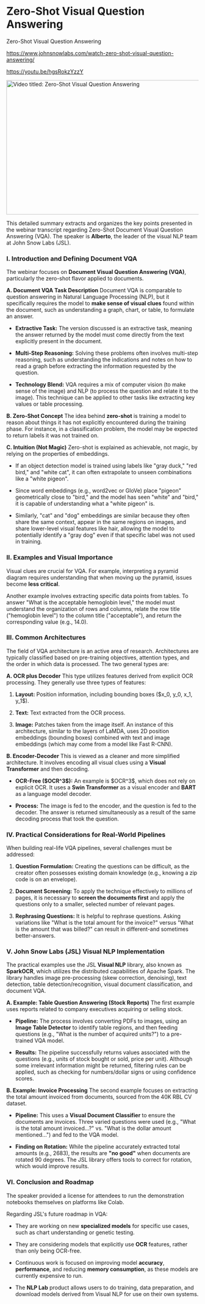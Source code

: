 # Zero-Shot Visual Question Answering
Zero-Shot Visual Question Answering

<https://www.johnsnowlabs.com/watch-zero-shot-visual-question-answering/>

<https://youtu.be/hgsRokzYzzY>

<img src="/media/image.jpg" title="Video titled: Zero-Shot Visual Question Answering" style="width:6.3125in;height:3.65625in" />

This detailed summary extracts and organizes the key points presented in the webinar transcript regarding Zero-Shot Document Visual Question Answering (VQA). The speaker is **Alberto**, the leader of the visual NLP team at John Snow Labs (JSL).

### **I. Introduction and Defining Document VQA**

The webinar focuses on **Document Visual Question Answering (VQA)**, particularly the zero-shot flavor applied to documents.

**A. Document VQA Task Description** Document VQA is comparable to question answering in Natural Language Processing (NLP), but it specifically requires the model to **make sense of visual clues** found within the document, such as understanding a graph, chart, or table, to formulate an answer.

- **Extractive Task:** The version discussed is an extractive task, meaning the answer returned by the model must come directly from the text explicitly present in the document.

- **Multi-Step Reasoning:** Solving these problems often involves multi-step reasoning, such as understanding the indications and notes on how to read a graph before extracting the information requested by the question.

- **Technology Blend:** VQA requires a mix of computer vision (to make sense of the image) and NLP (to process the question and relate it to the image). This technique can be applied to other tasks like extracting key values or table processing.

**B. Zero-Shot Concept** The idea behind **zero-shot** is training a model to reason about things it has not explicitly encountered during the training phase. For instance, in a classification problem, the model may be expected to return labels it was not trained on.

**C. Intuition (Not Magic)** Zero-shot is explained as achievable, not magic, by relying on the properties of embeddings.

- If an object detection model is trained using labels like "gray duck," "red bird," and "white cat", it can often extrapolate to unseen combinations like a "white pigeon".

- Since word embeddings (e.g., word2vec or GloVe) place "pigeon" geometrically close to "bird," and the model has seen "white" and "bird," it is capable of understanding what a "white pigeon" is.

- Similarly, "cat" and "dog" embeddings are similar because they often share the same context, appear in the same regions on images, and share lower-level visual features like hair, allowing the model to potentially identify a "gray dog" even if that specific label was not used in training.

### **II. Examples and Visual Importance**

Visual clues are crucial for VQA. For example, interpreting a pyramid diagram requires understanding that when moving up the pyramid, issues become **less critical**.

Another example involves extracting specific data points from tables. To answer "What is the acceptable hemoglobin level," the model must understand the organization of rows and columns, relate the row title ("hemoglobin level") to the column title ("acceptable"), and return the corresponding value (e.g., 14.0).

### **III. Common Architectures**

The field of VQA architecture is an active area of research. Architectures are typically classified based on pre-training objectives, attention types, and the order in which data is processed. The two general types are:

**A. OCR plus Decoder** This type utilizes features derived from explicit OCR processing. They generally use three types of features:

1.  **Layout:** Position information, including bounding boxes (\$x_0, y_0, x_1, y_1\$).

2.  **Text:** Text extracted from the OCR process.

3.  **Image:** Patches taken from the image itself. An instance of this architecture, similar to the layers of LaMDA, uses 2D position embeddings (bounding boxes) combined with text and image embeddings (which may come from a model like Fast R-CNN).

**B. Encoder-Decoder** This is viewed as a cleaner and more simplified architecture. It involves encoding all visual clues using a **Visual Transformer** and then decoding.

- **OCR-Free (\$OCR^3\$):** An example is \$OCR^3\$, which does not rely on explicit OCR. It uses a **Swin Transformer** as a visual encoder and **BART** as a language model decoder.

- **Process:** The image is fed to the encoder, and the question is fed to the decoder. The answer is returned simultaneously as a result of the same decoding process that took the question.

### **IV. Practical Considerations for Real-World Pipelines**

When building real-life VQA pipelines, several challenges must be addressed:

1.  **Question Formulation:** Creating the questions can be difficult, as the creator often possesses existing domain knowledge (e.g., knowing a zip code is on an envelope).

2.  **Document Screening:** To apply the technique effectively to millions of pages, it is necessary to **screen the documents first** and apply the questions only to a smaller, selected number of relevant pages.

3.  **Rephrasing Questions:** It is helpful to rephrase questions. Asking variations like "What is the total amount for the invoice?" versus "What is the amount that was billed?" can result in different-and sometimes better-answers.

### **V. John Snow Labs (JSL) Visual NLP Implementation**

The practical examples use the JSL **Visual NLP** library, also known as **SparkOCR**, which utilizes the distributed capabilities of Apache Spark. The library handles image pre-processing (skew correction, denoising), text detection, table detection/recognition, visual document classification, and document VQA.

**A. Example: Table Question Answering (Stock Reports)** The first example uses reports related to company executives acquiring or selling stock.

- **Pipeline:** The process involves converting PDFs to images, using an **Image Table Detector** to identify table regions, and then feeding questions (e.g., "What is the number of acquired units?") to a pre-trained VQA model.

- **Results:** The pipeline successfully returns values associated with the questions (e.g., units of stock bought or sold, price per unit). Although some irrelevant information might be returned, filtering rules can be applied, such as checking for numbers/dollar signs or using confidence scores.

**B. Example: Invoice Processing** The second example focuses on extracting the total amount invoiced from documents, sourced from the 40K RBL CV dataset.

- **Pipeline:** This uses a **Visual Document Classifier** to ensure the documents are invoices. Three varied questions were used (e.g., "What is the total amount invoiced...?" vs. "What is the dollar amount mentioned...") and fed to the VQA model.

- **Finding on Rotation:** While the pipeline accurately extracted total amounts (e.g., 2683), the results are **"no good"** when documents are rotated 90 degrees. The JSL library offers tools to correct for rotation, which would improve results.

### **VI. Conclusion and Roadmap**

The speaker provided a license for attendees to run the demonstration notebooks themselves on platforms like Colab.

Regarding JSL's future roadmap in VQA:

- They are working on new **specialized models** for specific use cases, such as chart understanding or genetic testing.

- They are considering models that explicitly use **OCR** features, rather than only being OCR-free.

- Continuous work is focused on improving model **accuracy**, **performance**, and reducing **memory consumption**, as these models are currently expensive to run.

- The **NLP Lab** product allows users to do training, data preparation, and download models derived from Visual NLP for use on their own systems.